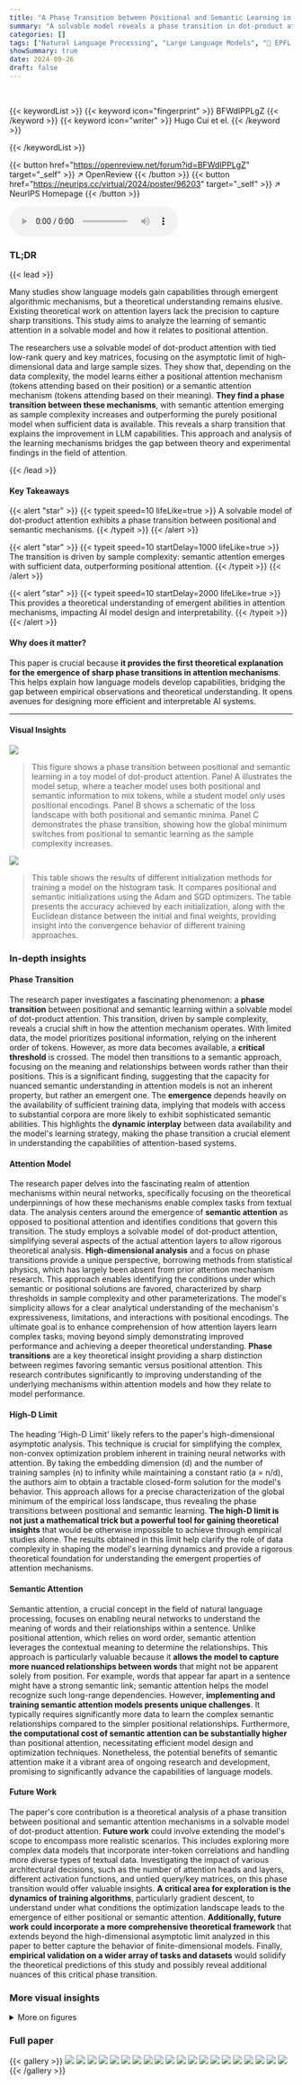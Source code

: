 ```yaml
---
title: "A Phase Transition between Positional and Semantic Learning in a Solvable Model of Dot-Product Attention"
summary: "A solvable model reveals a phase transition in dot-product attention, showing how semantic attention emerges from positional attention with increased data, explaining the qualitative improvements in l..."
categories: []
tags: ["Natural Language Processing", "Large Language Models", "🏢 EPFL, Lausanne, Switzerland",]
showSummary: true
date: 2024-09-26
draft: false
---
```


<br>

{{< keywordList >}}
{{< keyword icon="fingerprint" >}} BFWdIPPLgZ {{< /keyword >}}
{{< keyword icon="writer" >}} Hugo Cui et el. {{< /keyword >}}
 
{{< /keywordList >}}

{{< button href="https://openreview.net/forum?id=BFWdIPPLgZ" target="_self" >}}
↗ OpenReview
{{< /button >}}
{{< button href="https://neurips.cc/virtual/2024/poster/96203" target="_self" >}}
↗ NeurIPS Homepage
{{< /button >}}


<audio controls>
    <source src="https://ai-paper-reviewer.com/BFWdIPPLgZ/podcast.wav" type="audio/wav">
    Your browser does not support the audio element.
</audio>


### TL;DR


{{< lead >}}

Many studies show language models gain capabilities through emergent algorithmic mechanisms, but a theoretical understanding remains elusive.  Existing theoretical work on attention layers lack the precision to capture sharp transitions. This study aims to analyze the learning of semantic attention in a solvable model and how it relates to positional attention. 

The researchers use a solvable model of dot-product attention with tied low-rank query and key matrices, focusing on the asymptotic limit of high-dimensional data and large sample sizes. They show that, depending on the data complexity, the model learns either a positional attention mechanism (tokens attending based on their position) or a semantic attention mechanism (tokens attending based on their meaning).  **They find a phase transition between these mechanisms**, with semantic attention emerging as sample complexity increases and outperforming the purely positional model when sufficient data is available. This reveals a sharp transition that explains the improvement in LLM capabilities.  This approach and analysis of the learning mechanisms bridges the gap between theory and experimental findings in the field of attention.

{{< /lead >}}


#### Key Takeaways

{{< alert "star" >}}
{{< typeit speed=10 lifeLike=true >}} A solvable model of dot-product attention exhibits a phase transition between positional and semantic mechanisms. {{< /typeit >}}
{{< /alert >}}

{{< alert "star" >}}
{{< typeit speed=10 startDelay=1000 lifeLike=true >}} The transition is driven by sample complexity: semantic attention emerges with sufficient data, outperforming positional attention. {{< /typeit >}}
{{< /alert >}}

{{< alert "star" >}}
{{< typeit speed=10 startDelay=2000 lifeLike=true >}} This provides a theoretical understanding of emergent abilities in attention mechanisms, impacting AI model design and interpretability. {{< /typeit >}}
{{< /alert >}}

#### Why does it matter?
This paper is crucial because **it provides the first theoretical explanation for the emergence of sharp phase transitions in attention mechanisms**. This helps explain how language models develop capabilities, bridging the gap between empirical observations and theoretical understanding.  It opens avenues for designing more efficient and interpretable AI systems.

------
#### Visual Insights



![](https://ai-paper-reviewer.com/BFWdIPPLgZ/figures_1_1.jpg)

> This figure shows a phase transition between positional and semantic learning in a toy model of dot-product attention. Panel A illustrates the model setup, where a teacher model uses both positional and semantic information to mix tokens, while a student model only uses positional encodings. Panel B shows a schematic of the loss landscape with both positional and semantic minima. Panel C demonstrates the phase transition, showing how the global minimum switches from positional to semantic learning as the sample complexity increases.





![](https://ai-paper-reviewer.com/BFWdIPPLgZ/tables_19_1.jpg)

> This table shows the results of different initialization methods for training a model on the histogram task.  It compares positional and semantic initializations using the Adam and SGD optimizers. The table presents the accuracy achieved by each initialization, along with the Euclidean distance between the initial and final weights, providing insight into the convergence behavior of different training approaches.





### In-depth insights


#### Phase Transition
The research paper investigates a fascinating phenomenon: a **phase transition** between positional and semantic learning within a solvable model of dot-product attention.  This transition, driven by sample complexity, reveals a crucial shift in how the attention mechanism operates. With limited data, the model prioritizes positional information, relying on the inherent order of tokens. However, as more data becomes available, a **critical threshold** is crossed. The model then transitions to a semantic approach, focusing on the meaning and relationships between words rather than their positions. This is a significant finding, suggesting that the capacity for nuanced semantic understanding in attention models is not an inherent property, but rather an emergent one. The **emergence** depends heavily on the availability of sufficient training data, implying that models with access to substantial corpora are more likely to exhibit sophisticated semantic abilities.  This highlights the **dynamic interplay** between data availability and the model's learning strategy, making the phase transition a crucial element in understanding the capabilities of attention-based systems.

#### Attention Model
The research paper delves into the fascinating realm of attention mechanisms within neural networks, specifically focusing on the theoretical underpinnings of how these mechanisms enable complex tasks from textual data.  The analysis centers around the emergence of **semantic attention** as opposed to positional attention and identifies conditions that govern this transition. The study employs a solvable model of dot-product attention, simplifying several aspects of the actual attention layers to allow rigorous theoretical analysis. **High-dimensional analysis** and a focus on phase transitions provide a unique perspective, borrowing methods from statistical physics, which has largely been absent from prior attention mechanism research. This approach enables identifying the conditions under which semantic or positional solutions are favored, characterized by sharp thresholds in sample complexity and other parameterizations.  The model's simplicity allows for a clear analytical understanding of the mechanism's expressiveness, limitations, and interactions with positional encodings. The ultimate goal is to enhance comprehension of how attention layers learn complex tasks, moving beyond simply demonstrating improved performance and achieving a deeper theoretical understanding.  **Phase transitions** are a key theoretical insight providing a sharp distinction between regimes favoring semantic versus positional attention. This research contributes significantly to improving understanding of the underlying mechanisms within attention models and how they relate to model performance.

#### High-D Limit
The heading 'High-D Limit' likely refers to the paper's high-dimensional asymptotic analysis.  This technique is crucial for simplifying the complex, non-convex optimization problem inherent in training neural networks with attention.  By taking the embedding dimension (d) and the number of training samples (n) to infinity while maintaining a constant ratio (a = n/d), the authors aim to obtain a tractable closed-form solution for the model's behavior.  This approach allows for a precise characterization of the global minimum of the empirical loss landscape, thus revealing the phase transitions between positional and semantic learning. **The high-D limit is not just a mathematical trick but a powerful tool for gaining theoretical insights** that would be otherwise impossible to achieve through empirical studies alone.  The results obtained in this limit help clarify the role of data complexity in shaping the model's learning dynamics and provide a rigorous theoretical foundation for understanding the emergent properties of attention mechanisms.

#### Semantic Attention
Semantic attention, a crucial concept in the field of natural language processing, focuses on enabling neural networks to understand the meaning of words and their relationships within a sentence. Unlike positional attention, which relies on word order, semantic attention leverages the contextual meaning to determine the relationships.  This approach is particularly valuable because it **allows the model to capture more nuanced relationships between words** that might not be apparent solely from position.  For example, words that appear far apart in a sentence might have a strong semantic link; semantic attention helps the model recognize such long-range dependencies.  However, **implementing and training semantic attention models presents unique challenges**.  It typically requires significantly more data to learn the complex semantic relationships compared to the simpler positional relationships.  Furthermore, **the computational cost of semantic attention can be substantially higher** than positional attention, necessitating efficient model design and optimization techniques.  Nonetheless, the potential benefits of semantic attention make it a vibrant area of ongoing research and development, promising to significantly advance the capabilities of language models.

#### Future Work
The paper's core contribution is a theoretical analysis of a phase transition between positional and semantic attention mechanisms in a solvable model of dot-product attention.  **Future work** could involve extending the model's scope to encompass more realistic scenarios.  This includes exploring more complex data models that incorporate inter-token correlations and handling more diverse types of textual data.  Investigating the impact of various architectural decisions, such as the number of attention heads and layers, different activation functions, and untied query/key matrices, on this phase transition would offer valuable insights.  **A critical area for exploration is the dynamics of training algorithms**, particularly gradient descent, to understand under what conditions the optimization landscape leads to the emergence of either positional or semantic attention.  **Additionally, future work could incorporate a more comprehensive theoretical framework** that extends beyond the high-dimensional asymptotic limit analyzed in this paper to better capture the behavior of finite-dimensional models. Finally, **empirical validation on a wider array of tasks and datasets** would solidify the theoretical predictions of this study and possibly reveal additional nuances of this critical phase transition.


### More visual insights

<details>
<summary>More on figures
</summary>


![](https://ai-paper-reviewer.com/BFWdIPPLgZ/figures_6_1.jpg)

> This figure shows a phase transition between positional and semantic learning in a toy model of attention. The left panel shows the difference in training loss between the semantic and positional solutions as a function of sample complexity (α). The middle panel shows the overlap between the learned weights and the target weights (θ) and the overlap between the learned weights and the positional embedding (m). The right panel compares the mean squared error (MSE) of the dot-product attention layer with a linear positional baseline.


![](https://ai-paper-reviewer.com/BFWdIPPLgZ/figures_7_1.jpg)

> This figure shows the phase transition between semantic and positional mechanisms in a dot-product attention model.  The left panel shows how scaling the embedding dimension and sample size affects the concentration of the summary statistics. The center and right panels depict color maps visualizing the difference in training loss and test error respectively between semantic and positional mechanisms, showing the sample complexity threshold where the semantic mechanism outperforms the positional mechanism.


![](https://ai-paper-reviewer.com/BFWdIPPLgZ/figures_16_1.jpg)

> This figure shows a phase transition between positional and semantic learning in a toy model of attention.  The left panel shows the difference in training loss between semantic and positional solutions as a function of sample complexity. The center panel shows the overlap between learned weights and target/positional embeddings, comparing theoretical predictions with experimental results from gradient descent. The right panel compares the mean squared error (MSE) of the dot-product attention layer with a linear positional baseline.


![](https://ai-paper-reviewer.com/BFWdIPPLgZ/figures_19_1.jpg)

> This figure shows a phase transition between positional and semantic learning in a low-rank attention model.  The left panel displays the difference in training loss between semantic and positional solutions as a function of sample complexity. The center panel shows the overlap between learned weights and target/positional embeddings, and the right panel compares the mean squared error (MSE) of the attention model to a linear baseline.


![](https://ai-paper-reviewer.com/BFWdIPPLgZ/figures_20_1.jpg)

> This figure shows a phase transition between positional and semantic learning in a toy model of attention.  The plots show the difference in training loss between positional and semantic solutions as a function of sample complexity (α), overlap between learned weights and target weights, and test error comparison between the dot-product attention layer and a linear baseline.  It demonstrates how increasing sample complexity leads to a transition from positional to semantic learning, where the dot-product attention outperforms the linear baseline when it learns the semantic mechanism.


![](https://ai-paper-reviewer.com/BFWdIPPLgZ/figures_36_1.jpg)

> This figure shows the phase transition between positional and semantic mechanisms in a dot-product attention model. The left panel shows the concentration of summary statistics in the high-dimensional limit. The center and right panels show color maps representing the difference in training loss and test MSE, respectively, between the positional and semantic solutions as a function of sample complexity (α) and teacher mix (ω). Dashed lines indicate theoretical predictions for phase transition thresholds.


![](https://ai-paper-reviewer.com/BFWdIPPLgZ/figures_37_1.jpg)

> This figure shows the phase transition between positional and semantic learning in a low-rank attention model. The left panel shows the difference in training loss between the semantic and positional solutions as a function of sample complexity. The center panel shows the overlap between the learned weights and the target weights (semantic overlap) and the learned weights and positional embeddings (positional overlap). The right panel compares the MSE of the low-rank attention model with a linear positional baseline, demonstrating that the semantic mechanism outperforms the positional baseline when sufficient data is available.


![](https://ai-paper-reviewer.com/BFWdIPPLgZ/figures_37_2.jpg)

> This figure shows the phase transition between semantic and positional learning mechanisms in a dot-product attention model.  The left panel shows the concentration of summary statistics in the high-dimensional limit. The center and right panels display color maps representing the differences in training loss and test error between positional and semantic mechanisms, respectively, as functions of sample complexity (α) and the teacher's mix parameter (ω). Dashed lines indicate the theoretical predictions for the phase transition thresholds.


![](https://ai-paper-reviewer.com/BFWdIPPLgZ/figures_38_1.jpg)

> This figure shows a phase transition between positional and semantic learning in a simplified self-attention model.  Panel A depicts the model setup: a teacher uses both positional and semantic information, while the student only has access to positional information. Panel B illustrates the loss landscape, showcasing two minima corresponding to positional and semantic attention. Panel C demonstrates the phase transition where the global minimum shifts from positional to semantic attention as sample complexity increases. This transition is controlled by the teacher's mixing of positional and semantic information.


![](https://ai-paper-reviewer.com/BFWdIPPLgZ/figures_38_2.jpg)

> This figure shows a phase transition between positional and semantic learning in a simplified attention model.  Panel A describes the model setup, with a teacher model that uses both positional and semantic information and a student model that only uses positional information. Panel B illustrates the loss landscape of the teacher model which has two minima representing positional and semantic attention.  Panel C shows that as the sample complexity (amount of data) increases, the global minimum of the student model transitions from a positional to a semantic solution. This highlights the emergence of semantic attention capabilities in the dot-product attention model given enough data.


![](https://ai-paper-reviewer.com/BFWdIPPLgZ/figures_38_3.jpg)

> This figure shows the phase transition between semantic and positional learning mechanisms in a dot-product attention model.  The left panel shows the concentration of summary statistics for increasing embedding dimension and training samples. The central and right panels illustrate phase transitions in training loss and test error, respectively, comparing the dot-product attention model with a positional baseline.  The phase transition marks the point where the semantic mechanism becomes superior to the positional one.


![](https://ai-paper-reviewer.com/BFWdIPPLgZ/figures_39_1.jpg)

> This figure shows a phase transition between semantic and positional mechanisms in a dot-product attention model.  The left panel demonstrates the concentration of summary statistics (θ and m) for different embedding dimensions (d) and training samples (n) at a fixed ratio.  The center panel displays the difference in training loss between semantic and positional solutions, highlighting the transition point (green dashed line). The right panel shows the difference in test MSE, indicating when the dot-product attention outperforms a linear baseline (red dashed line).


![](https://ai-paper-reviewer.com/BFWdIPPLgZ/figures_39_2.jpg)

> This figure shows the phase transition between semantic and positional mechanisms in a dot-product attention model. The left panel shows the concentration of summary statistics in the high-dimensional limit. The center and right panels show the difference in training loss and test error between semantic and positional mechanisms, highlighting a phase transition controlled by sample complexity.


![](https://ai-paper-reviewer.com/BFWdIPPLgZ/figures_40_1.jpg)

> This figure shows a phase transition between positional and semantic learning mechanisms in a dot-product attention model.  The left panel demonstrates the concentration of summary statistics (θ and m) in different regions for semantic and positional minima as the embedding dimension and number of training samples scale proportionally. The center panel depicts a color map showing the training loss difference between semantic and positional minima, highlighting a transition point based on sample complexity. Finally, the right panel displays a similar color map for the test mean squared error (MSE), comparing the model's performance to a linear positional baseline, revealing a threshold beyond which the attention model, using a semantic mechanism, outperforms the baseline.


</details>






### Full paper

{{< gallery >}}
<img src="https://ai-paper-reviewer.com/BFWdIPPLgZ/1.png" class="grid-w50 md:grid-w33 xl:grid-w25" />
<img src="https://ai-paper-reviewer.com/BFWdIPPLgZ/2.png" class="grid-w50 md:grid-w33 xl:grid-w25" />
<img src="https://ai-paper-reviewer.com/BFWdIPPLgZ/3.png" class="grid-w50 md:grid-w33 xl:grid-w25" />
<img src="https://ai-paper-reviewer.com/BFWdIPPLgZ/4.png" class="grid-w50 md:grid-w33 xl:grid-w25" />
<img src="https://ai-paper-reviewer.com/BFWdIPPLgZ/5.png" class="grid-w50 md:grid-w33 xl:grid-w25" />
<img src="https://ai-paper-reviewer.com/BFWdIPPLgZ/6.png" class="grid-w50 md:grid-w33 xl:grid-w25" />
<img src="https://ai-paper-reviewer.com/BFWdIPPLgZ/7.png" class="grid-w50 md:grid-w33 xl:grid-w25" />
<img src="https://ai-paper-reviewer.com/BFWdIPPLgZ/8.png" class="grid-w50 md:grid-w33 xl:grid-w25" />
<img src="https://ai-paper-reviewer.com/BFWdIPPLgZ/9.png" class="grid-w50 md:grid-w33 xl:grid-w25" />
<img src="https://ai-paper-reviewer.com/BFWdIPPLgZ/10.png" class="grid-w50 md:grid-w33 xl:grid-w25" />
<img src="https://ai-paper-reviewer.com/BFWdIPPLgZ/11.png" class="grid-w50 md:grid-w33 xl:grid-w25" />
<img src="https://ai-paper-reviewer.com/BFWdIPPLgZ/12.png" class="grid-w50 md:grid-w33 xl:grid-w25" />
<img src="https://ai-paper-reviewer.com/BFWdIPPLgZ/13.png" class="grid-w50 md:grid-w33 xl:grid-w25" />
<img src="https://ai-paper-reviewer.com/BFWdIPPLgZ/14.png" class="grid-w50 md:grid-w33 xl:grid-w25" />
<img src="https://ai-paper-reviewer.com/BFWdIPPLgZ/15.png" class="grid-w50 md:grid-w33 xl:grid-w25" />
<img src="https://ai-paper-reviewer.com/BFWdIPPLgZ/16.png" class="grid-w50 md:grid-w33 xl:grid-w25" />
<img src="https://ai-paper-reviewer.com/BFWdIPPLgZ/17.png" class="grid-w50 md:grid-w33 xl:grid-w25" />
<img src="https://ai-paper-reviewer.com/BFWdIPPLgZ/18.png" class="grid-w50 md:grid-w33 xl:grid-w25" />
<img src="https://ai-paper-reviewer.com/BFWdIPPLgZ/19.png" class="grid-w50 md:grid-w33 xl:grid-w25" />
<img src="https://ai-paper-reviewer.com/BFWdIPPLgZ/20.png" class="grid-w50 md:grid-w33 xl:grid-w25" />
{{< /gallery >}}